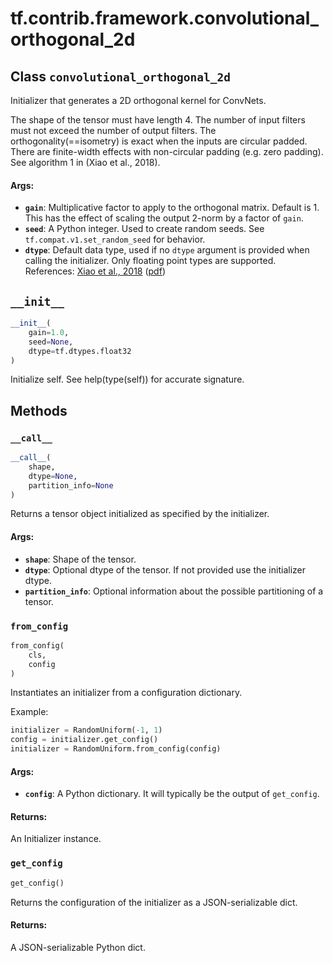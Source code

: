 <div itemscope itemtype="http://developers.google.com/ReferenceObject">
<meta itemprop="name" content="tf.contrib.framework.convolutional_orthogonal_2d" />
<meta itemprop="path" content="Stable" />
<meta itemprop="property" content="__call__"/>
<meta itemprop="property" content="__init__"/>
<meta itemprop="property" content="from_config"/>
<meta itemprop="property" content="get_config"/>
</div>

# tf.contrib.framework.convolutional_orthogonal_2d

## Class `convolutional_orthogonal_2d`



Initializer that generates a 2D orthogonal kernel for ConvNets.

The shape of the tensor must have length 4. The number of input
filters must not exceed the number of output filters.
The orthogonality(==isometry) is exact when the inputs are circular padded.
There are finite-width effects with non-circular padding (e.g. zero padding).
See algorithm 1 in (Xiao et al., 2018).

#### Args:

* <b>`gain`</b>: Multiplicative factor to apply to the orthogonal matrix. Default is 1.
    This has the effect of scaling the output 2-norm by a factor of `gain`.
* <b>`seed`</b>: A Python integer. Used to create random seeds. See
    `tf.compat.v1.set_random_seed` for behavior.
* <b>`dtype`</b>: Default data type, used if no `dtype` argument is provided when
    calling the initializer. Only floating point types are supported.
References:
    [Xiao et al., 2018](http://proceedings.mlr.press/v80/xiao18a.html)
    ([pdf](http://proceedings.mlr.press/v80/xiao18a/xiao18a.pdf))

<h2 id="__init__"><code>__init__</code></h2>

``` python
__init__(
    gain=1.0,
    seed=None,
    dtype=tf.dtypes.float32
)
```

Initialize self.  See help(type(self)) for accurate signature.



## Methods

<h3 id="__call__"><code>__call__</code></h3>

``` python
__call__(
    shape,
    dtype=None,
    partition_info=None
)
```

Returns a tensor object initialized as specified by the initializer.

#### Args:

* <b>`shape`</b>: Shape of the tensor.
* <b>`dtype`</b>: Optional dtype of the tensor. If not provided use the initializer
    dtype.
* <b>`partition_info`</b>: Optional information about the possible partitioning of a
    tensor.

<h3 id="from_config"><code>from_config</code></h3>

``` python
from_config(
    cls,
    config
)
```

Instantiates an initializer from a configuration dictionary.

Example:

```python
initializer = RandomUniform(-1, 1)
config = initializer.get_config()
initializer = RandomUniform.from_config(config)
```

#### Args:

* <b>`config`</b>: A Python dictionary. It will typically be the output of
    `get_config`.


#### Returns:

An Initializer instance.

<h3 id="get_config"><code>get_config</code></h3>

``` python
get_config()
```

Returns the configuration of the initializer as a JSON-serializable dict.

#### Returns:

A JSON-serializable Python dict.




